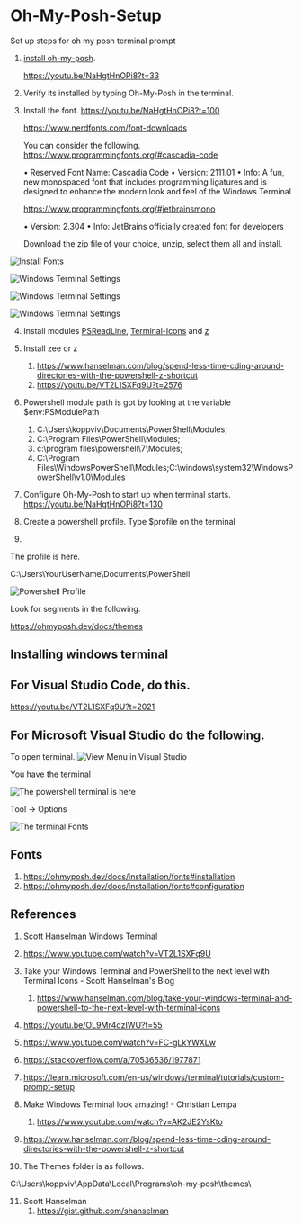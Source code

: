 # Oh-My-Posh-Setup

Set up steps for oh my posh terminal prompt

1. [install oh-my-posh](https://ohmyposh.dev/docs/installation/windows).

   https://youtu.be/NaHgtHnOPi8?t=33

2. Verify its installed by typing Oh-My-Posh in the terminal.


3. Install the font.
   https://youtu.be/NaHgtHnOPi8?t=100

   https://www.nerdfonts.com/font-downloads
   
   You can consider the following.
   https://www.programmingfonts.org/#cascadia-code
   
   • Reserved Font Name: Cascadia Code
   • Version: 2111.01
   • Info: A fun, new monospaced font that includes programming ligatures and is designed to enhance the modern look and feel of the Windows Terminal

   https://www.programmingfonts.org/#jetbrainsmono
   
   • Version: 2.304
   • Info: JetBrains officially created font for developers

   Download the zip file of your choice, unzip, select them all and install.

![Install Fonts](49_50_InstallFonts.jpg)

![Windows Terminal Settings](49_55_WtSettings.jpg)

![Windows Terminal Settings](49_60_WtSettingsDefaultProfile.jpg)

![Windows Terminal Settings](49_65_WtSettingsApperiance.jpg)

4. Install modules [PSReadLine](https://www.powershellgallery.com/packages/PSReadLine/), [Terminal-Icons](https://www.powershellgallery.com/packages/Terminal-Icons) and [z](https://www.powershellgallery.com/packages/z)

6. Install zee or z
   1. https://www.hanselman.com/blog/spend-less-time-cding-around-directories-with-the-powershell-z-shortcut
   2. https://youtu.be/VT2L1SXFq9U?t=2576

7. Powershell module path is got by looking at the variable $env:PSModulePath
   1. C:\Users\koppviv\Documents\PowerShell\Modules;
   2. C:\Program Files\PowerShell\Modules;
   3. c:\program files\powershell\7\Modules;
   4. C:\Program Files\WindowsPowerShell\Modules;C:\windows\system32\WindowsPowerShell\v1.0\Modules

8. Configure Oh-My-Posh to start up when terminal starts.
   https://youtu.be/NaHgtHnOPi8?t=130

1. Create a powershell profile. Type $profile on the terminal

2. 

The profile is here.

C:\Users\YourUserName\Documents\PowerShell

![Powershell Profile](53_50_ProwerShellProfile.jpg)


Look for segments in the following.

https://ohmyposh.dev/docs/themes




## Installing windows terminal

## For Visual Studio Code, do this.

https://youtu.be/VT2L1SXFq9U?t=2021

## For Microsoft Visual Studio do the following.

To open terminal.
![View Menu in Visual Studio](50_50_VisualStudio_View.jpg)

You have the terminal

![The powershell terminal is here](51_50_PowerShell.jpg)

Tool -> Options

![The terminal Fonts](52_50_Tools_Options_Fonts.jpg)

## Fonts
1. https://ohmyposh.dev/docs/installation/fonts#installation
2. https://ohmyposh.dev/docs/installation/fonts#configuration

## References
1. Scott Hanselman Windows Terminal

2. https://www.youtube.com/watch?v=VT2L1SXFq9U

3. Take your Windows Terminal and PowerShell to the next level with Terminal Icons - Scott Hanselman's Blog
   1. https://www.hanselman.com/blog/take-your-windows-terminal-and-powershell-to-the-next-level-with-terminal-icons

4. https://youtu.be/OL9Mr4dzIWU?t=55

5. https://www.youtube.com/watch?v=FC-gLkYWXLw

6. https://stackoverflow.com/a/70536536/1977871

7. https://learn.microsoft.com/en-us/windows/terminal/tutorials/custom-prompt-setup

8. Make Windows Terminal look amazing! - Christian Lempa
   1. https://www.youtube.com/watch?v=AK2JE2YsKto

9. https://www.hanselman.com/blog/spend-less-time-cding-around-directories-with-the-powershell-z-shortcut

10. The Themes folder is as follows.
   
   C:\Users\koppviv\AppData\Local\Programs\oh-my-posh\themes\
   
11. Scott Hanselman 
    1.  https://gist.github.com/shanselman   




